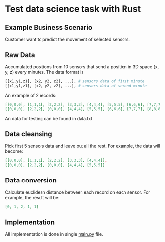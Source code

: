 # Test data science task with Rust
## Example Business Scenario
Customer want to predict the movement of selected sensors.
## Raw Data
Accumulated positions from 10 sensors that send a position in 3D space (x, y, z) every minutes.
The data format is 
```Python
[[x1,y1,z1], [x2, y2, z2], ...], # sensors data of first minute
[[x1,y1,z1], [x2, y2, z2], ...], # sensors data of second minute
```
An example of 2 records:
```JSON
[[0,0,0], [1,1,1], [2,2,2], [3,3,3], [4,4,4], [5,5,5], [6,6,6], [7,7,7], [8,8,8], [9,9,9]],
[[0,0,0], [2,2,2], [0,0,0], [4,4,4], [5,5,5], [6,6,6], [7,7,7], [8,8,8], [9,9,9], [0, 0, 0]]
```
An data for testing can be found in data.txt
## Data cleansing
Pick first 5 sensors data and leave out all the rest.
For example, the data will become:
```JSON
[[0,0,0], [1,1,1], [2,2,2], [3,3,3], [4,4,4]],
[[0,0,0], [2,2,2], [0,0,0], [4,4,4], [5,5,5]]
```
## Data conversion
Calculate euclidean distance between each record on each sensor.
For example, the result will be:
```JSON
[0, 1, 2, 1, 1]
```
## Implementation
All implementation is done in single [main.py](main.py) file.